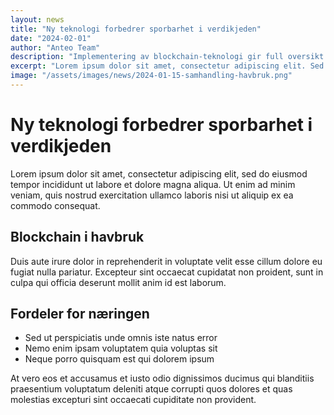 ```yaml
---
layout: news
title: "Ny teknologi forbedrer sporbarhet i verdikjeden"
date: "2024-02-01"
author: "Anteo Team"
description: "Implementering av blockchain-teknologi gir full oversikt over fiskens reise"
excerpt: "Lorem ipsum dolor sit amet, consectetur adipiscing elit. Sed do eiusmod tempor incididunt ut labore et dolore magna aliqua."
image: "/assets/images/news/2024-01-15-samhandling-havbruk.png"
---
```

# Ny teknologi forbedrer sporbarhet i verdikjeden

Lorem ipsum dolor sit amet, consectetur adipiscing elit, sed do eiusmod tempor incididunt ut labore et dolore magna aliqua. Ut enim ad minim veniam, quis nostrud exercitation ullamco laboris nisi ut aliquip ex ea commodo consequat.

## Blockchain i havbruk

Duis aute irure dolor in reprehenderit in voluptate velit esse cillum dolore eu fugiat nulla pariatur. Excepteur sint occaecat cupidatat non proident, sunt in culpa qui officia deserunt mollit anim id est laborum.

## Fordeler for næringen

- Sed ut perspiciatis unde omnis iste natus error
- Nemo enim ipsam voluptatem quia voluptas sit
- Neque porro quisquam est qui dolorem ipsum

At vero eos et accusamus et iusto odio dignissimos ducimus qui blanditiis praesentium voluptatum deleniti atque corrupti quos dolores et quas molestias excepturi sint occaecati cupiditate non provident.
